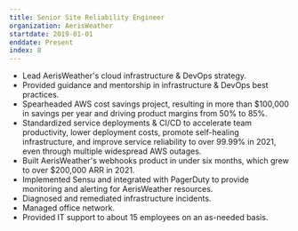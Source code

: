 ```yaml
---
title: Senior Site Reliability Engineer
organization: AerisWeather
startdate: 2019-01-01
enddate: Present
index: 8
---
```


* Lead AerisWeather's cloud infrastructure & DevOps strategy.
* Provided guidance and mentorship in infrastructure & DevOps best practices.
* Spearheaded AWS cost savings project, resulting in more
  than $100,000 in savings per year and driving product margins
  from 50% to 85%.
* Standardized service deployments & CI/CD to accelerate team
  productivity, lower deployment costs, promote self-healing
  infrastructure, and improve service reliability to over 99.99%
  in 2021, even through multiple widespread AWS outages.
* Built AerisWeather's webhooks product in under six months,
  which grew to over $200,000 ARR in 2021.
* Implemented Sensu and integrated with PagerDuty to provide
  monitoring and alerting for AerisWeather resources.
* Diagnosed and remediated infrastructure incidents.
* Managed office network.
* Provided IT support to about 15 employees on an as-needed basis.
